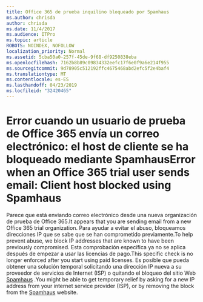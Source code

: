 ```yaml
---
title: Office 365 de prueba inquilino bloqueado por Spamhaus
ms.author: chrisda
author: chrisda
ms.date: 11/4/2017
ms.audience: ITPro
ms.topic: article
ROBOTS: NOINDEX, NOFOLLOW
localization_priority: Normal
ms.assetid: 5cba50a0-257f-45de-9f68-df9250838eba
ms.openlocfilehash: 7162b8b89c09834332eefc17f6e0f9a6e214f955
ms.sourcegitcommit: 9d78905c512192ffc4675468abd2efc5f2e4baf4
ms.translationtype: MT
ms.contentlocale: es-ES
ms.lasthandoff: 04/23/2019
ms.locfileid: "32420465"
---
```

# <a name="error-when-an-office-365-trial-user-sends-email-client-host-blocked-using-spamhaus"></a><span data-ttu-id="c83f1-102">Error cuando un usuario de prueba de Office 365 envía un correo electrónico: el host de cliente se ha bloqueado mediante Spamhaus</span><span class="sxs-lookup"><span data-stu-id="c83f1-102">Error when an Office 365 trial user sends email: Client host blocked using Spamhaus</span></span>

<span data-ttu-id="c83f1-103">Parece que está enviando correo electrónico desde una nueva organización de prueba de Office 365.</span><span class="sxs-lookup"><span data-stu-id="c83f1-103">It appears that you are sending email from a new Office 365 trial organization.</span></span> <span data-ttu-id="c83f1-104">Para ayudar a evitar el abuso, bloqueamos direcciones IP que se sabe que se han comprometido previamente.</span><span class="sxs-lookup"><span data-stu-id="c83f1-104">To help prevent abuse, we block IP addresses that are known to have been previously compromised.</span></span> <span data-ttu-id="c83f1-105">Esta comprobación específica ya no se aplica después de empezar a usar las licencias de pago.</span><span class="sxs-lookup"><span data-stu-id="c83f1-105">This specific check is no longer enforced after you start using paid licenses.</span></span> <span data-ttu-id="c83f1-106">Es posible que pueda obtener una solución temporal solicitando una dirección IP nueva a su proveedor de servicios de Internet (ISP) o quitando el bloqueo del sitio Web [Spamhaus](https://go.microsoft.com/fwlink/p/?linkid=123245) .</span><span class="sxs-lookup"><span data-stu-id="c83f1-106">You might be able to get temporary relief by asking for a new IP address from your internet service provider (ISP), or by removing the block from the [Spamhaus](https://go.microsoft.com/fwlink/p/?linkid=123245) website.</span></span>
